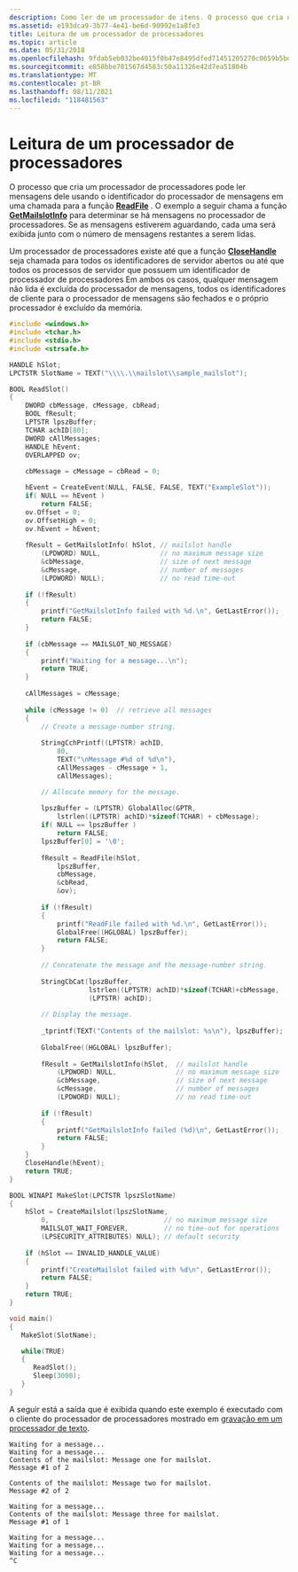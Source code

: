 ```yaml
---
description: Como ler de um processador de itens. O processo que cria um processador de processadores pode ler mensagens dele usando o identificador do processador de mensagens em uma chamada para a função ReadFile.
ms.assetid: e193dca9-3b77-4e41-be6d-90992e1a8fe3
title: Leitura de um processador de processadores
ms.topic: article
ms.date: 05/31/2018
ms.openlocfilehash: 9fdab5eb032be4015f0b47e8495dfed71451205270c0659b5bdeabfcc8d28689
ms.sourcegitcommit: e858bbe701567d4583c50a11326e42d7ea51804b
ms.translationtype: MT
ms.contentlocale: pt-BR
ms.lasthandoff: 08/11/2021
ms.locfileid: "118481563"
---
```

# <a name="reading-from-a-mailslot"></a>Leitura de um processador de processadores

O processo que cria um processador de processadores pode ler mensagens dele usando o identificador do processador de mensagens em uma chamada para a função [**ReadFile**](/windows/desktop/api/fileapi/nf-fileapi-readfile) . O exemplo a seguir chama a função [**GetMailslotInfo**](/windows/desktop/api/Winbase/nf-winbase-getmailslotinfo) para determinar se há mensagens no processador de processadores. Se as mensagens estiverem aguardando, cada uma será exibida junto com o número de mensagens restantes a serem lidas.

Um processador de processadores existe até que a função [**CloseHandle**](/windows/desktop/api/handleapi/nf-handleapi-closehandle) seja chamada para todos os identificadores de servidor abertos ou até que todos os processos de servidor que possuem um identificador de processador de processadores Em ambos os casos, qualquer mensagem não lida é excluída do processador de mensagens, todos os identificadores de cliente para o processador de mensagens são fechados e o próprio processador é excluído da memória.


```C++
#include <windows.h>
#include <tchar.h>
#include <stdio.h>
#include <strsafe.h>

HANDLE hSlot;
LPCTSTR SlotName = TEXT("\\\\.\\mailslot\\sample_mailslot");

BOOL ReadSlot() 
{ 
    DWORD cbMessage, cMessage, cbRead; 
    BOOL fResult; 
    LPTSTR lpszBuffer; 
    TCHAR achID[80]; 
    DWORD cAllMessages; 
    HANDLE hEvent;
    OVERLAPPED ov;
 
    cbMessage = cMessage = cbRead = 0; 

    hEvent = CreateEvent(NULL, FALSE, FALSE, TEXT("ExampleSlot"));
    if( NULL == hEvent )
        return FALSE;
    ov.Offset = 0;
    ov.OffsetHigh = 0;
    ov.hEvent = hEvent;
 
    fResult = GetMailslotInfo( hSlot, // mailslot handle 
        (LPDWORD) NULL,               // no maximum message size 
        &cbMessage,                   // size of next message 
        &cMessage,                    // number of messages 
        (LPDWORD) NULL);              // no read time-out 
 
    if (!fResult) 
    { 
        printf("GetMailslotInfo failed with %d.\n", GetLastError()); 
        return FALSE; 
    } 
 
    if (cbMessage == MAILSLOT_NO_MESSAGE) 
    { 
        printf("Waiting for a message...\n"); 
        return TRUE; 
    } 
 
    cAllMessages = cMessage; 
 
    while (cMessage != 0)  // retrieve all messages
    { 
        // Create a message-number string. 
 
        StringCchPrintf((LPTSTR) achID, 
            80,
            TEXT("\nMessage #%d of %d\n"), 
            cAllMessages - cMessage + 1, 
            cAllMessages); 

        // Allocate memory for the message. 
 
        lpszBuffer = (LPTSTR) GlobalAlloc(GPTR, 
            lstrlen((LPTSTR) achID)*sizeof(TCHAR) + cbMessage); 
        if( NULL == lpszBuffer )
            return FALSE;
        lpszBuffer[0] = '\0'; 
 
        fResult = ReadFile(hSlot, 
            lpszBuffer, 
            cbMessage, 
            &cbRead, 
            &ov); 
 
        if (!fResult) 
        { 
            printf("ReadFile failed with %d.\n", GetLastError()); 
            GlobalFree((HGLOBAL) lpszBuffer); 
            return FALSE; 
        } 
 
        // Concatenate the message and the message-number string. 
 
        StringCbCat(lpszBuffer, 
                    lstrlen((LPTSTR) achID)*sizeof(TCHAR)+cbMessage, 
                    (LPTSTR) achID); 
 
        // Display the message. 
 
        _tprintf(TEXT("Contents of the mailslot: %s\n"), lpszBuffer); 
 
        GlobalFree((HGLOBAL) lpszBuffer); 
 
        fResult = GetMailslotInfo(hSlot,  // mailslot handle 
            (LPDWORD) NULL,               // no maximum message size 
            &cbMessage,                   // size of next message 
            &cMessage,                    // number of messages 
            (LPDWORD) NULL);              // no read time-out 
 
        if (!fResult) 
        { 
            printf("GetMailslotInfo failed (%d)\n", GetLastError());
            return FALSE; 
        } 
    } 
    CloseHandle(hEvent);
    return TRUE; 
}

BOOL WINAPI MakeSlot(LPCTSTR lpszSlotName) 
{ 
    hSlot = CreateMailslot(lpszSlotName, 
        0,                             // no maximum message size 
        MAILSLOT_WAIT_FOREVER,         // no time-out for operations 
        (LPSECURITY_ATTRIBUTES) NULL); // default security
 
    if (hSlot == INVALID_HANDLE_VALUE) 
    { 
        printf("CreateMailslot failed with %d\n", GetLastError());
        return FALSE; 
    } 
    return TRUE; 
}

void main()
{
   MakeSlot(SlotName);

   while(TRUE)
   {
      ReadSlot();
      Sleep(3000);
   }
}
```



A seguir está a saída que é exibida quando este exemplo é executado com o cliente do processador de processadores mostrado em [gravação em um processador de texto](writing-to-a-mailslot.md).

``` syntax
Waiting for a message...
Waiting for a message...
Contents of the mailslot: Message one for mailslot.
Message #1 of 2

Contents of the mailslot: Message two for mailslot.
Message #2 of 2

Waiting for a message...
Contents of the mailslot: Message three for mailslot.
Message #1 of 1

Waiting for a message...
Waiting for a message...
Waiting for a message...
^C
```

 

 
